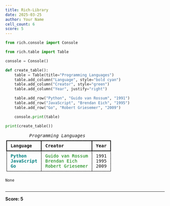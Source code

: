 ```yaml
---
title: Rich-Library
date: 2025-03-25
author: Your Name
cell_count: 6
score: 5
---
```


```python
from rich.console import Console
```


```python
from rich.table import Table
```


```python
console = Console()
```


```python
def create_table():
    table = Table(title="Programming Languages")
    table.add_column("Language", style="bold cyan")
    table.add_column("Creator", style="green")
    table.add_column("Year", justify="right")

    table.add_row("Python", "Guido van Rossum", "1991")
    table.add_row("JavaScript", "Brendan Eich", "1995")
    table.add_row("Go", "Robert Griesemer", "2009")

    console.print(table)
```


```python
print(create_table())
```


<pre style="white-space:pre;overflow-x:auto;line-height:normal;font-family:Menlo,'DejaVu Sans Mono',consolas,'Courier New',monospace"><span style="font-style: italic">         Programming Languages          </span>
┏━━━━━━━━━━━━┳━━━━━━━━━━━━━━━━━━┳━━━━━━┓
┃<span style="font-weight: bold"> Language   </span>┃<span style="font-weight: bold"> Creator          </span>┃<span style="font-weight: bold"> Year </span>┃
┡━━━━━━━━━━━━╇━━━━━━━━━━━━━━━━━━╇━━━━━━┩
│<span style="color: #008080; text-decoration-color: #008080; font-weight: bold"> Python     </span>│<span style="color: #008000; text-decoration-color: #008000"> Guido van Rossum </span>│ 1991 │
│<span style="color: #008080; text-decoration-color: #008080; font-weight: bold"> JavaScript </span>│<span style="color: #008000; text-decoration-color: #008000"> Brendan Eich     </span>│ 1995 │
│<span style="color: #008080; text-decoration-color: #008080; font-weight: bold"> Go         </span>│<span style="color: #008000; text-decoration-color: #008000"> Robert Griesemer </span>│ 2009 │
└────────────┴──────────────────┴──────┘
</pre>



    None



```python

```


---
**Score: 5**

